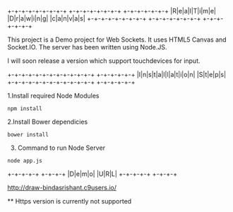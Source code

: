 +-+-+-+-+-+-+-+-+ +-+-+-+-+-+-+-+ +-+-+-+-+-+-+
|R|e|a|l|T|i|m|e| |D|r|a|w|i|n|g| |c|a|n|v|a|s|
+-+-+-+-+-+-+-+-+ +-+-+-+-+-+-+-+ +-+-+-+-+-+-+

This project is a Demo project for Web Sockets. It uses HTML5 Canvas and Socket.IO.
The server has been written using Node.JS.

I will soon release a version which support touchdevices for input.


+-+-+-+-+-+-+-+-+-+-+-+-+ +-+-+-+-+-+
|I|n|s|t|a|l|l|a|t|i|o|n| |S|t|e|p|s|
+-+-+-+-+-+-+-+-+-+-+-+-+ +-+-+-+-+-+

1.Install required Node Modules

```
npm install
```

2.Install Bower dependicies

```
bower install
```

3. Command to run Node Server

```
node app.js
```


+-+-+-+-+ +-+-+-+
|D|e|m|o| |U|R|L|
+-+-+-+-+ +-+-+-+


http://draw-bindasrishant.c9users.io/

** Https version is currently not supported